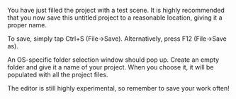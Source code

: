 You have just filled the project with a test scene.
It is highly recommended that you now save this untitled project to a reasonable location, giving it a proper name.

To save, simply tap Ctrl+S (File->Save).
Alternatively, press F12 (File->Save as).

An OS-specific folder selection window should pop up.
Create an empty folder and give it a name of your project.
When you choose it, it will be populated with all the project files. 

The editor is still highly experimental, so remember to save your work often!
